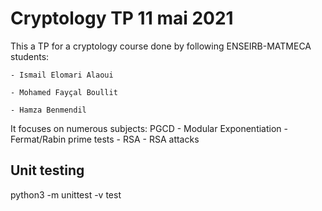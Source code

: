 # Cryptology TP 11 mai 2021
This a TP for a cryptology course done by following ENSEIRB-MATMECA students:

    - Ismail Elomari Alaoui
    
    - Mohamed Fayçal Boullit
   
    - Hamza Benmendil
    
It focuses on numerous subjects: PGCD - Modular Exponentiation - Fermat/Rabin prime tests - RSA - RSA attacks

## Unit testing
python3 -m unittest -v test
